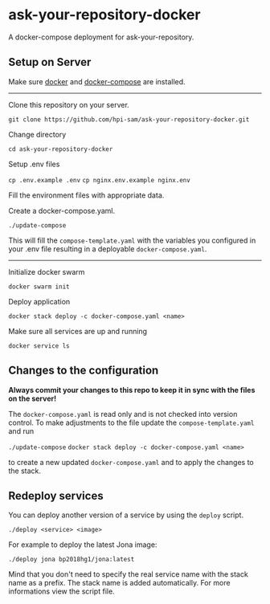 # ask-your-repository-docker

A docker-compose deployment for ask-your-repository.

## Setup on Server

Make sure [docker](https://docs.docker.com/install/linux/docker-ce/ubuntu/) and [docker-compose](https://docs.docker.com/compose/install/) are installed.

----

Clone this repository on your server.

`git clone https://github.com/hpi-sam/ask-your-repository-docker.git`

Change directory

`cd ask-your-repository-docker`

Setup .env files

`cp .env.example .env`
`cp nginx.env.example nginx.env`

Fill the environment files with appropriate data.

Create a docker-compose.yaml.

`./update-compose`

This will fill the `compose-template.yaml` with the variables you configured in your .env file resulting in a deployable `docker-compose.yaml`.

------

Initialize docker swarm

`docker swarm init`

Deploy application

`docker stack deploy -c docker-compose.yaml <name>`

Make sure all services are up and running

`docker service ls`

## Changes to the configuration

**Always commit your changes to this repo to keep it in sync with the files on the server!**

The `docker-compose.yaml` is read only and is not checked into version control.
To make adjustments to the file update the `compose-template.yaml` and run

`./update-compose`
`docker stack deploy -c docker-compose.yaml <name>`

to create a new updated `docker-compose.yaml` and to apply the changes to the stack.

## Redeploy services

You can deploy another version of a service by using the `deploy` script.

`./deploy <service> <image>`

For example to deploy the latest Jona image:

`./deploy jona bp2018hg1/jona:latest`

Mind that you don't need to specify the real service name with the stack name as a prefix. The stack name is added automatically. For more informations view the script file.
